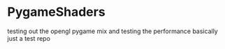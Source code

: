 # PygameShaders
testing out the opengl pygame mix
and testing the performance
basically just a test repo 
